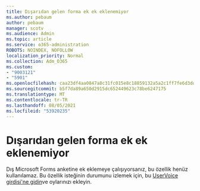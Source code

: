 ```yaml
---
title: Dışarıdan gelen forma ek ek eklenemiyor
ms.author: pebaum
author: pebaum
manager: scotv
ms.audience: Admin
ms.topic: article
ms.service: o365-administration
ROBOTS: NOINDEX, NOFOLLOW
localization_priority: Normal
ms.collection: Adm_O365
ms.custom:
- "9003121"
- "5901"
ms.openlocfilehash: caa23df4aa0847a8c31fc015e8c18859132a5a2c1ff7fe6d3dd98357671c3435
ms.sourcegitcommit: b5f7da89a650d2915dc652449623c78be6247175
ms.translationtype: MT
ms.contentlocale: tr-TR
ms.lasthandoff: 08/05/2021
ms.locfileid: "53920235"
---
```

# <a name="unable-to-add-an-attachment-to-an-externally-facing-form"></a>Dışarıdan gelen forma ek ek eklenemiyor

Dış Microsoft Forms anketine ek eklemeye çalışıyorsanız, bu özellik henüz kullanılamaz. Bu özellik isteğinin durumunu izlemek için, bu [UserVoice girdisi'ne gidin](https://go.microsoft.com/fwlink/?linkid=2133069)ve oylarınızı ekleyin.
